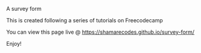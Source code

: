 A survey form

This is created following a series of tutorials on Freecodecamp

You can view this page live @  https://shamarecodes.github.io/survey-form/


Enjoy!